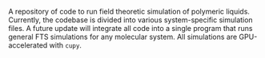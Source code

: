 A repository of code to run field theoretic simulation of polymeric liquids.
Currently, the codebase is divided into various system-specific simulation files. A future update will integrate all code into a single program that runs general FTS simulations for any molecular system. 
All simulations are GPU-accelerated with `cupy`. 

